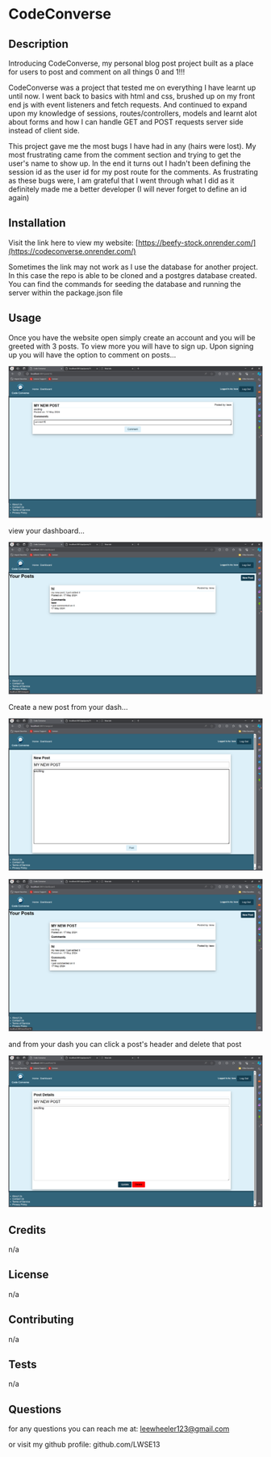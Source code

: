 # CodeConverse

## Description
Introducing CodeConverse, my personal blog post project built as a place for users to post and comment on all things 0 and 1!!!

CodeConverse was a project that tested me on everything I have learnt up until now. I went back to basics with html and css, brushed up on my front end js with event listeners and fetch requests. And continued to expand upon my knowledge of sessions, routes/controllers, models and learnt alot about forms and how I can handle GET and POST requests server side instead of client side.

This project gave me the most bugs I have had in any (hairs were lost). My most frustrating came from the comment section and trying to get the user's name to show up. In the end it turns out I hadn't been defining the session id as the user id for my post route for the comments. As frustrating as these bugs were, I am grateful that I went through what I did as it definitely made me a better developer (I will never forget to define an id again)


## Installation
Visit the link here to view my website: [https://beefy-stock.onrender.com/](https://codeconverse.onrender.com/)

Sometimes the link may not work as I use the database for another project. In this case the repo is able to be cloned and a postgres database created. You can find the commands for seeding the database and running the server within the package.json file

## Usage
Once you have the website open simply create an account and you will be greeted with 3 posts. To view more you will have to sign up. Upon signing up you will have the option to comment on posts...

![comment](public/images/ss-comment.png)

view your dashboard...

![dash](public/images/ss-dash.png)

Create a new post from your dash...

![newpost](public/images/ss-newpost.png)

![dash2](public/images/ss-dash2.png)

and from your dash you can click a post's header and delete that post

![delete](public/images/ss-delete.png)

## Credits
n/a

## License
n/a

## Contributing
n/a

## Tests
n/a

## Questions
for any questions you can reach me at: leewheeler123@gmail.com 

or visit my github profile: github.com/LWSE13
